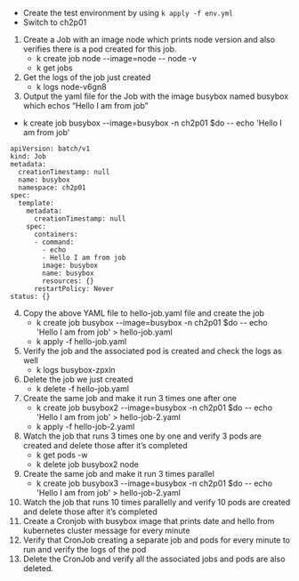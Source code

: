 - Create the test environment by using `k apply -f env.yml`
- Switch to ch2p01

1. Create a Job with an image node which prints node version and also verifies there is a pod created for this job.
    - k create job node --image=node -- node -v
    - k get jobs
2. Get the logs of the job just created
    - k logs node-v6gn8
3. Output the yaml file for the Job with the image busybox named busybox which echos “Hello I am from job”
- k create job busybox --image=busybox -n ch2p01 $do -- echo 'Hello I am from job' 
```
apiVersion: batch/v1
kind: Job
metadata:
  creationTimestamp: null
  name: busybox
  namespace: ch2p01
spec:
  template:
    metadata:
      creationTimestamp: null
    spec:
      containers:
      - command:
        - echo
        - Hello I am from job
        image: busybox
        name: busybox
        resources: {}
      restartPolicy: Never
status: {}
```
4. Copy the above YAML file to hello-job.yaml file and create the job
    - k create job busybox --image=busybox -n ch2p01 $do -- echo 'Hello I am from job' > hello-job.yaml
    - k apply -f hello-job.yaml
5. Verify the job and the associated pod is created and check the logs as well
    - k logs busybox-zpxln
6. Delete the job we just created
    - k delete -f hello-job.yaml 
7. Create the same job and make it run 3 times one after one
    - k create job busybox2 --image=busybox -n ch2p01 $do -- echo 'Hello I am from job' > hello-job-2.yaml
    - k apply -f hello-job-2.yaml 
8. Watch the job that runs 3 times one by one and verify 3 pods are created and delete those after it’s completed
    - k get pods -w
    - k delete job busybox2 node
9. Create the same job and make it run 3 times parallel
    - k create job busybox3 --image=busybox -n ch2p01 $do -- echo 'Hello I am from job' > hello-job-2.yaml
10. Watch the job that runs 10 times parallelly and verify 10 pods are created and delete those after it’s completed
11. Create a Cronjob with busybox image that prints date and hello from kubernetes cluster message for every minute
12. Verify that CronJob creating a separate job and pods for every minute to run and verify the logs of the pod
13. Delete the CronJob and verify all the associated jobs and pods are also deleted.